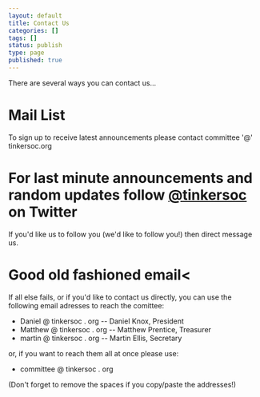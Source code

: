 ```yaml
---
layout: default
title: Contact Us
categories: []
tags: []
status: publish
type: page
published: true
---
```

There are several ways you can contact us...

# Mail List #

To sign up to receive latest announcements please contact committee '@' tinkersoc.org

# For last minute announcements and random updates follow [@tinkersoc](http://twitter.com/tinkersoc) on Twitter #
If you'd like us to follow you (we'd like to follow you!) then direct message us.

# Good old fashioned email< #

If all else fails, or if you'd like to contact us directly, you can use the following email adresses to reach the comittee:

* Daniel @ tinkersoc . org -- Daniel Knox, President
* Matthew @ tinkersoc . org -- Matthew Prentice, Treasurer
* martin @ tinkersoc . org -- Martin Ellis, Secretary

or, if you want to reach them all at once please use:

* committee @ tinkersoc . org

(Don't forget to remove the spaces if you copy/paste the addresses!)
